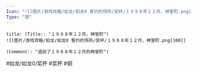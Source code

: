 ```yaml
---
Icon: "![[图片/游戏攻略/如龙/如龙0 誓约的场所/奖杯/１９８８年１２月，神室町.png|30]]"
Type: "铜"
---
```

```ad-common-bronze-trophy
title: (Title:: "１９８８年１２月，神室町")
![[图片/游戏攻略/如龙/如龙0 誓约的场所/奖杯/１９８８年１２月，神室町.png|100]]

(Comment:: "造訪了１９８８年１２月的神室町")
```

#如龙/如龙0/奖杯 #奖杯 #铜
